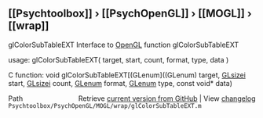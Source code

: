 ## [[Psychtoolbox]] &#8250; [[PsychOpenGL]] &#8250; [[MOGL]] &#8250; [[wrap]]

glColorSubTableEXT  Interface to [OpenGL](OpenGL) function glColorSubTableEXT  
  
usage:  glColorSubTableEXT( target, start, count, format, type, data )  
  
C function:  void glColorSubTableEXT[(GLenum]((GLenum) target, [GLsizei](GLsizei) start, [GLsizei](GLsizei) count, [GLenum](GLenum) format, [GLenum](GLenum) type, const void\* data)  




<div class="code_header" style="text-align:right;">
  <span style="float:left;">Path&nbsp;&nbsp;</span> <span class="counter">Retrieve <a href=
  "https://raw.github.com/Psychtoolbox-3/Psychtoolbox-3/beta/Psychtoolbox/PsychOpenGL/MOGL/wrap/glColorSubTableEXT.m">current version from GitHub</a> | View <a href=
  "https://github.com/Psychtoolbox-3/Psychtoolbox-3/commits/beta/Psychtoolbox/PsychOpenGL/MOGL/wrap/glColorSubTableEXT.m">changelog</a></span>
</div>
<div class="code">
  <code>Psychtoolbox/PsychOpenGL/MOGL/wrap/glColorSubTableEXT.m</code>
</div>

